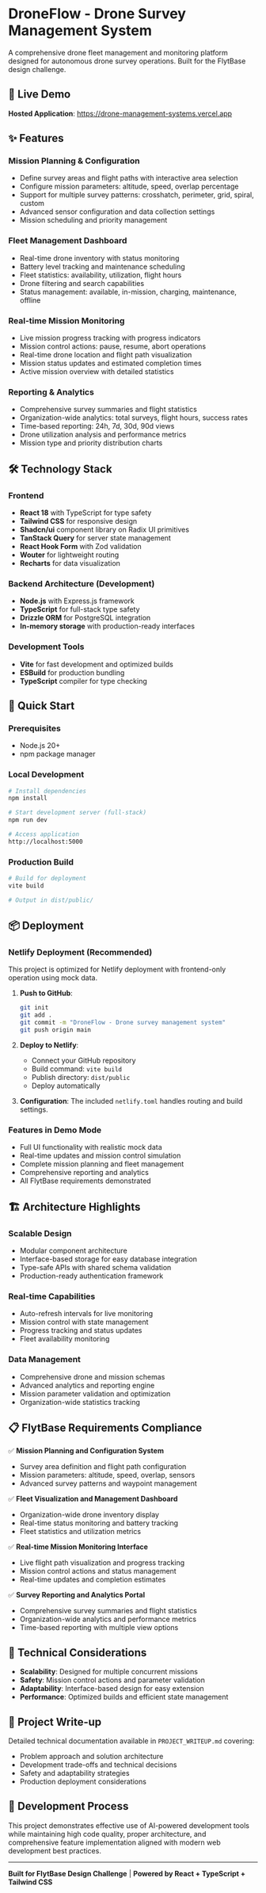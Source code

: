 # DroneFlow - Drone Survey Management System

A comprehensive drone fleet management and monitoring platform designed for autonomous drone survey operations. Built for the FlytBase design challenge.

## 🚁 Live Demo

**Hosted Application**: https://drone-management-systems.vercel.app

## ✨ Features

### Mission Planning & Configuration
- Define survey areas and flight paths with interactive area selection
- Configure mission parameters: altitude, speed, overlap percentage
- Support for multiple survey patterns: crosshatch, perimeter, grid, spiral, custom
- Advanced sensor configuration and data collection settings
- Mission scheduling and priority management

### Fleet Management Dashboard  
- Real-time drone inventory with status monitoring
- Battery level tracking and maintenance scheduling
- Fleet statistics: availability, utilization, flight hours
- Drone filtering and search capabilities
- Status management: available, in-mission, charging, maintenance, offline

### Real-time Mission Monitoring
- Live mission progress tracking with progress indicators
- Mission control actions: pause, resume, abort operations
- Real-time drone location and flight path visualization
- Mission status updates and estimated completion times
- Active mission overview with detailed statistics

### Reporting & Analytics
- Comprehensive survey summaries and flight statistics
- Organization-wide analytics: total surveys, flight hours, success rates
- Time-based reporting: 24h, 7d, 30d, 90d views
- Drone utilization analysis and performance metrics
- Mission type and priority distribution charts

## 🛠 Technology Stack

### Frontend
- **React 18** with TypeScript for type safety
- **Tailwind CSS** for responsive design
- **Shadcn/ui** component library on Radix UI primitives
- **TanStack Query** for server state management
- **React Hook Form** with Zod validation
- **Wouter** for lightweight routing
- **Recharts** for data visualization

### Backend Architecture (Development)
- **Node.js** with Express.js framework
- **TypeScript** for full-stack type safety
- **Drizzle ORM** for PostgreSQL integration
- **In-memory storage** with production-ready interfaces

### Development Tools
- **Vite** for fast development and optimized builds
- **ESBuild** for production bundling
- **TypeScript** compiler for type checking

## 🚀 Quick Start

### Prerequisites
- Node.js 20+
- npm package manager

### Local Development
```bash
# Install dependencies
npm install

# Start development server (full-stack)
npm run dev

# Access application
http://localhost:5000
```

### Production Build
```bash
# Build for deployment
vite build

# Output in dist/public/
```

## 📦 Deployment

### Netlify Deployment (Recommended)

This project is optimized for Netlify deployment with frontend-only operation using mock data.

1. **Push to GitHub**:
   ```bash
   git init
   git add .
   git commit -m "DroneFlow - Drone survey management system"
   git push origin main
   ```

2. **Deploy to Netlify**:
   - Connect your GitHub repository
   - Build command: `vite build`
   - Publish directory: `dist/public`
   - Deploy automatically

3. **Configuration**: The included `netlify.toml` handles routing and build settings.

### Features in Demo Mode
- Full UI functionality with realistic mock data
- Real-time updates and mission control simulation
- Complete mission planning and fleet management
- Comprehensive reporting and analytics
- All FlytBase requirements demonstrated

## 🏗 Architecture Highlights

### Scalable Design
- Modular component architecture
- Interface-based storage for easy database integration
- Type-safe APIs with shared schema validation
- Production-ready authentication framework

### Real-time Capabilities
- Auto-refresh intervals for live monitoring
- Mission control with state management
- Progress tracking and status updates
- Fleet availability monitoring

### Data Management
- Comprehensive drone and mission schemas
- Advanced analytics and reporting engine
- Mission parameter validation and optimization
- Organization-wide statistics tracking

## 📋 FlytBase Requirements Compliance

✅ **Mission Planning and Configuration System**
- Survey area definition and flight path configuration
- Mission parameters: altitude, speed, overlap, sensors
- Advanced survey patterns and waypoint management

✅ **Fleet Visualization and Management Dashboard**  
- Organization-wide drone inventory display
- Real-time status monitoring and battery tracking
- Fleet statistics and utilization metrics

✅ **Real-time Mission Monitoring Interface**
- Live flight path visualization and progress tracking
- Mission control actions and status management
- Real-time updates and completion estimates

✅ **Survey Reporting and Analytics Portal**
- Comprehensive survey summaries and flight statistics
- Organization-wide analytics and performance metrics
- Time-based reporting with multiple view options

## 🎯 Technical Considerations

- **Scalability**: Designed for multiple concurrent missions
- **Safety**: Mission control actions and parameter validation
- **Adaptability**: Interface-based design for easy extension
- **Performance**: Optimized builds and efficient state management

## 📝 Project Write-up

Detailed technical documentation available in `PROJECT_WRITEUP.md` covering:
- Problem approach and solution architecture
- Development trade-offs and technical decisions  
- Safety and adaptability strategies
- Production deployment considerations

## 🤝 Development Process

This project demonstrates effective use of AI-powered development tools while maintaining high code quality, proper architecture, and comprehensive feature implementation aligned with modern web development best practices.

---

**Built for FlytBase Design Challenge** | **Powered by React + TypeScript + Tailwind CSS**